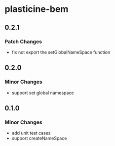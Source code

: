 # plasticine-bem

## 0.2.1

### Patch Changes

- fix not export the setGlobalNameSpace function

## 0.2.0

### Minor Changes

- support set global namespace

## 0.1.0

### Minor Changes

- add unit test cases
- support createNameSpace
